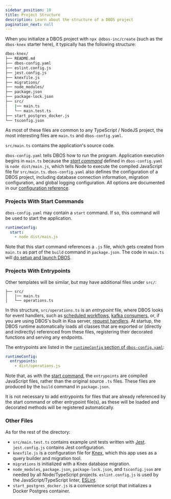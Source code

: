 ```yaml
---
sidebar_position: 10
title: Project Structure
description: Learn about the structure of a DBOS project
pagination_next: null
---
```


When you initialize a DBOS project with `npx @dbos-inc/create` (such as the `dbos-knex` starter here), it typically has the following structure:

```bash
dbos-knex/
├── README.md
├── dbos-config.yaml
├── eslint.config.js
├── jest.config.js
├── knexfile.js
├── migrations/
├── node_modules/
├── package.json
├── package-lock.json
├── src/
│   |── main.ts
│   └── main.test.ts
├── start_postgres_docker.js
└── tsconfig.json
```

As most of these files are common to any TypeScript / NodeJS project, the most interesting files are `main.ts` and `dbos-config.yaml`.

`src/main.ts` contains the application's source code.

`dbos-config.yaml` tells DBOS how to run the program.  Application execution begins in `main.ts` because the [_start command_](#projects-with-start-commands) defined in `dbos-config.yaml` is `node dist/main.js`, which tells Node to execute the compiled JavaScript file for `src/main.ts`.
`dbos-config.yaml` also defines the configuration of a DBOS project, including database connection information, migration configuration, and global logging configuration.
All options are documented in our [configuration reference](../../reference/configuration).


### Projects With Start Commands
`dbos-config.yaml` may contain a `start` command.  If so, this command will be used to start the application.
```yaml
runtimeConfig:
  start:
    - node dist/main.js
```

Note that this start command references a `.js` file, which gets created from `main.ts` as part of the `build` command in `package.json`.  The code in `main.ts` will [do setup and launch DBOS](../../reference/transactapi/dbos-class.md#application-lifecycle).


### Projects With Entrypoints
Other templates will be similar, but may have additional files under `src/`:
```
├── src/
│   |── main.ts
│   └── operations.ts
```

In this structure, `src/operations.ts` is an _entrypoint_ file, where DBOS looks for event handlers, such as [scheduled workflows](../scheduled-workflows), [kafka consumers](../requestsandevents/kafka-integration), or, if you are using DBOS's built in Koa server, [request handlers](../requestsandevents/http-serving-tutorial).
At startup, the DBOS runtime automatically loads all classes that are exported or (directly and indirectly) referenced from these files, registering their decorated functions and serving any endpoints.

The entrypoints are listed in the [`runtimeConfig` section of `dbos-config.yaml`](../../reference/configuration#runtime):

```yaml
runtimeConfig:
  entrypoints:
    - dist/operations.js
```

Note that, as with the [start command](#projects-with-start-commands), the `entrypoints` are compiled JavaScript files, rather than the original source `.ts` files.  These files are produced by the `build` command in `package.json`.

It is not necessary to add entrypoints for files that are already referenced by the start command or other entrypoint file(s), as these will be loaded and decorated methods will be registered automatically.

### Other Files
As for the rest of the directory:

- `src/main.test.ts` contains example unit tests written with [Jest](https://jestjs.io/). `jest.config.js` contains Jest configuration.
- `knexfile.js` is a configuration file for [Knex](https://knexjs.org), which this app uses as a query builder and migration tool.
- `migrations` is initialized with a Knex database migration.
- `node_modules`, `package.json`, `package-lock.json`, and `tsconfig.json` are needed by all Node/TypeScript projects. `eslint.config.js` is used by the JavaScript/TypeScript linter, [ESLint](https://eslint.org/).
- `start_postgres_docker.js` is a convenience script that initializes a Docker Postgres container.
